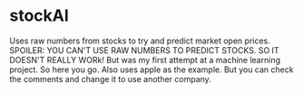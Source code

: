 # stockAI
Uses raw numbers from stocks to try and predict market open prices.
SPOILER: YOU CAN'T USE RAW NUMBERS TO PREDICT STOCKS. SO IT DOESN'T
REALLY WORk! But was my first attempt at a machine learning project.
So here you go. Also uses apple as the example. But you can check the 
comments and change it to use another company.
